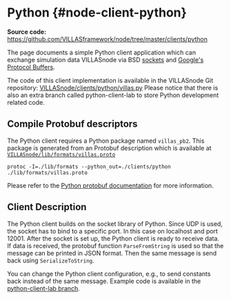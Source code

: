 # Python {#node-client-python}

**Source code:** <https://github.com/VILLASframework/node/tree/master/clients/python>

The page documents a simple Python client application which can exchange simulation data VILLASnode via BSD [sockets](https://docs.python.org/3/library/socket.html) and [Google's Protocol Buffers](https://developers.google.com/protocol-buffers/).

The code of this client implementation is available in the VILLASnode Git repository: [VILLASnode/clients/python/villas.py](https://github.com/VILLASframework/node/blob/master/clients/python/client.py)
Please notice that there is also an extra branch called python-client-lab to store Python development related code. 

## Compile Protobuf descriptors

The Python client requires a Python package named `villas_pb2`.
This package is generated from an Protobuf description which is available at [`VILLASnode/lib/formats/villas.proto`](https://github.com/VILLASframework/node/blob/master/lib/formats/villas.proto)

```shell
protoc -I=./lib/formats --python_out=./clients/python ./lib/formats/villas.proto
```

Please refer to the [Python protobuf documentation](https://protobuf.dev/getting-started/pythontutorial/) for more information.

## Client Description

The Python client builds on the socket library of Python. 
Since UDP is used, the socket has to bind to a specific port. 
In this case on localhost and port 12001. 
After the socket is set up, the Python client is ready to receive data. 
If data is received, the protobuf function ``ParseFromString`` is used so that the message can be printed in JSON format. 
Then the same message is send back using ``SerializeToString``.

You can change the Python client configuration, e.g., to send constants back instead of the same message. 
Example code is available in the [python-client-lab branch](https://github.com/VILLASframework/node/tree/python-client-lab/clients/python).